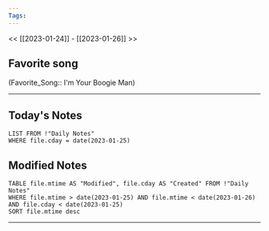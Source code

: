 ```yaml
---
Tags:
---
```

<< [[2023-01-24]] - [[2023-01-26]] >>
## Favorite song
(Favorite_Song:: I'm Your Boogie Man)
___
## Today's Notes
```dataview
LIST FROM !"Daily Notes"
WHERE file.cday = date(2023-01-25)
```
## Modified Notes
```dataview
TABLE file.mtime AS "Modified", file.cday AS "Created" FROM !"Daily Notes" 
WHERE file.mtime > date(2023-01-25) AND file.mtime < date(2023-01-26) AND file.cday < date(2023-01-25)
SORT file.mtime desc
```
___
